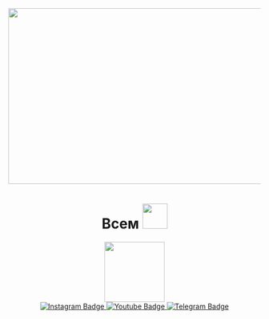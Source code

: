 <div id="header" align="center">
 <img src="https://media.giphy.com/media/5xaOcLyjXRo4hX5UhSU/giphy.gif" width="800" height="350"/>
 <h1>
  Всем 
  <img src="https://media.giphy.com/media/g0jg6lMcNORSlOv9Zb/giphy.gif?cid=ecf05e47z0s83z0dojghsw0demdht5u3yzxywuenc49tcf0x&rid=giphy.gif&ct=ts" width="50px"/>
</h1>
  <img src="https://media.giphy.com/media/cmCEsJZHYBPels360q/giphy.gif" width="120"/>
  
<div id="badges">
  <a href="https://www.instagram.com/100_days_c0de_challenge/">
    <img src="https://img.shields.io/badge/Instagram-white?style=for-the-badge&logo=instagram&logoColor=black" alt="Instagram Badge"/>
  </a>
  <a href="https://youtube.com/playlist?list=PLf4OabFwimEFS1Sw3Um4d0IaQYdXpaATk">
    <img src="https://img.shields.io/badge/YouTube-white?style=for-the-badge&logo=youtube&logoColor=black" alt="Youtube Badge"/>
  </a>
<a href="https://t.me//IbrohmY">
    <img src="https://img.shields.io/badge/Telegram-white?style=for-the-badge&logo=telegram&logoColor=black" alt="Telegram Badge"/>
  </a>
 <div align="center">
  
 </div>
  

